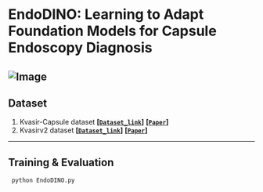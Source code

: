 # EndoDINO: Learning to Adapt Foundation Models for Capsule Endoscopy Diagnosis
![Image](https://github.com/ZhangBoowen/EndoDINO/blob/main/architecture.png)
---
## Dataset

1. Kvasir-Capsule dataset **[[`Dataset_link`](https://datasets.simula.no/kvasir-capsule/)]** **[[`Paper`](https://www.nature.com/articles/s41597-021-00920-z)]**
2. Kvasirv2 dataset **[[`Dataset_link`](https://datasets.simula.no/kvasir/)]** **[[`Paper`](https://www.researchgate.net/publication/316215961_KVASIR_A_Multi-Class_Image_Dataset_for_Computer_Aided_Gastrointestinal_Disease_Detection)]**
---
## Training & Evaluation

```bash
 python EndoDINO.py
```
